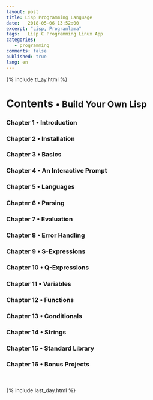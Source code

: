 ```yaml
---
layout: post
title: Lisp Programming Language
date:   2018-05-06 13:52:00
excerpt: "Lisp, Programlama"
tags:   Lisp C Programming Linux App
categories:
   - programming
comments: false
published: true
lang: en
---
```


{% include tr_ay.html %}

<style>
span {
    color:blue;
    cursor:pointer;
}
table {
    font-family: arial, sans-serif;
    border-collapse: collapse;
    width: 100%;
}

td, th {
    border: 1px solid #dddddd;
    text-align: left;
    padding: 8px;
}

tr:nth-child(even) {
    background-color: #dddddd;
}
</style>

<h1>Contents <small>&bull; Build Your Own Lisp</small></h1>

<h3><span onclick="show('Page1');"><a>Chapter 1 &bull; Introduction</a></span></h3>
<h3><span onclick="show('Page2');"><a>Chapter 2 &bull; Installation</a></span></h3>
<h3><span onclick="show('Page3');"><a>Chapter 3 &bull; Basics</a></span></h3>
<h3><span onclick="show('Page4');"><a>Chapter 4 &bull; An Interactive Prompt</a></span></h3>
<h3><span onclick="show('Page5');"><a>Chapter 5 &bull; Languages</a></span></h3>
<h3><span onclick="show('Page6');"><a>Chapter 6 &bull; Parsing</a></span></h3>
<h3><span onclick="show('Page7');"><a>Chapter 7 &bull; Evaluation</a></span></h3>
<h3><span onclick="show('Page8');"><a>Chapter 8 &bull; Error Handling</a></span></h3>
<h3><span onclick="show('Page9');"><a>Chapter 9 &bull; S-Expressions</a></span></h3>
<h3><span onclick="show('Page10');"><a>Chapter 10 &bull; Q-Expressions</a></span></h3>
<h3><span onclick="show('Page11');"><a>Chapter 11 &bull; Variables</a></span></h3>
<h3><span onclick="show('Page12');"><a>Chapter 12 &bull; Functions</a></span></h3>
<h3><span onclick="show('Page13');"><a>Chapter 13 &bull; Conditionals</a></span></h3>
<h3><span onclick="show('Page14');"><a>Chapter 14 &bull; Strings</a></span></h3>
<h3><span onclick="show('Page15');"><a>Chapter 15 &bull; Standard Library</a></span></h3>
<h3><span onclick="show('Page16');"><a>Chapter 16 &bull; Bonus Projects</a></span></h3>
<br>
<div class="teaser clearfix"></div>
<div id="Page1" class="page" style="display:none">
	{% include lisp_page1.html %}
</div>
 
<div class="teaser clearfix"></div>
<div id="Page2" class="page" style="display:none">
    	{% include lisp_page2.html %}
</div>
 
<div class="teaser clearfix"></div>
<div id="Page3" class="page" style="display:none">
    	{% include lisp_page3.html %}
</div>
 
<div class="teaser clearfix"></div>
<div id="Page4" class="page" style="display:none">
    	{% include lisp_page4.html %}
</div>
 
<div class="teaser clearfix"></div>
<div id="Page5" class="page" style="display:none">
    	{% include lisp_page5.html %}
</div>
 
<div class="teaser clearfix"></div>
<div id="Page6" class="page" style="display:none">
    	{% include lisp_page6.html %}
</div>
 
<div class="teaser clearfix"></div>
<div id="Page7" class="page" style="display:none">
    	{% include lisp_page7.html %}
</div>
 
<div class="teaser clearfix"></div>
<div id="Page8" class="page" style="display:none">
    	{% include lisp_page8.html %}
</div>
 
<div class="teaser clearfix"></div>
<div id="Page9" class="page" style="display:none">
    	{% include lisp_page9.html %}
</div>

<div class="teaser clearfix"></div>
<div id="Page11" class="page" style="display:none">
    	{% include lisp_page11.html %}
</div>

<div class="teaser clearfix"></div>
<div id="Page12" class="page" style="display:none">
    	{% include lisp_page12.html %}
</div>

<div class="teaser clearfix"></div>
<div id="Page13" class="page" style="display:none">
    	{% include lisp_page13.html %}
</div>

<div class="teaser clearfix"></div>
<div id="Page14" class="page" style="display:none">
    	{% include lisp_page14.html %}
</div>

<div class="teaser clearfix"></div>
<div id="Page15" class="page" style="display:none">
    	{% include lisp_page15.html %}
</div>

<div class="teaser clearfix"></div>
<div id="Page16" class="page" style="display:none">
    	{% include lisp_page16.html %}
</div>



<br>
{% include last_day.html %}
